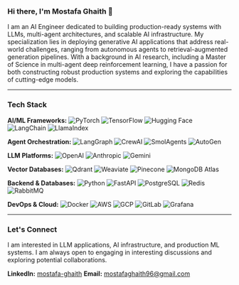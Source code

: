 ### Hi there, I'm Mostafa Ghaith 👋

I am an AI Engineer dedicated to building production-ready systems with LLMs, multi-agent architectures, and scalable AI infrastructure. My specialization lies in deploying generative AI applications that address real-world challenges, ranging from autonomous agents to retrieval-augmented generation pipelines. With a background in AI research, including a Master of Science in multi-agent deep reinforcement learning, I have a passion for both constructing robust production systems and exploring the capabilities of cutting-edge models.

---

### Tech Stack

**AI/ML Frameworks:**
<img src="https://img.shields.io/badge/PyTorch-6B7A8F?style=flat&logo=pytorch&logoColor=white" alt="PyTorch">
<img src="https://img.shields.io/badge/TensorFlow-818AA3?style=flat&logo=tensorflow&logoColor=white" alt="TensorFlow">
<img src="https://img.shields.io/badge/Hugging%20Face-9AA5B8?style=flat&logo=huggingface&logoColor=white" alt="Hugging Face">
<img src="https://img.shields.io/badge/LangChain-6B7A8F?style=flat&logo=langchain&logoColor=white" alt="LangChain">
<img src="https://img.shields.io/badge/LlamaIndex-818AA3?style=flat&logo=llama&logoColor=white" alt="LlamaIndex">

**Agent Orchestration:**
<img src="https://img.shields.io/badge/LangGraph-84A98C?style=flat&logo=langchain&logoColor=white" alt="LangGraph">
<img src="https://img.shields.io/badge/CrewAI-95B59A?style=flat&logo=crewai&logoColor=white" alt="CrewAI">
<img src="https://img.shields.io/badge/SmolAgents-A5C8A1?style=flat&logo=huggingface&logoColor=white" alt="SmolAgents">
<img src="https://img.shields.io/badge/AutoGen-B5D5B8?style=flat&logo=microsoft&logoColor=white" alt="AutoGen">

**LLM Platforms:**
<img src="https://img.shields.io/badge/OpenAI-C2B280?style=flat&logo=openai&logoColor=white" alt="OpenAI">
<img src="https://img.shields.io/badge/Anthropic-D2B48C?style=flat&logo=anthropic&logoColor=white" alt="Anthropic">
<img src="https://img.shields.io/badge/Gemini-E1C698?style=flat&logo=google&logoColor=black" alt="Gemini">

**Vector Databases:**
<img src="https://img.shields.io/badge/Qdrant-E07A5F?style=flat&logo=qdrant&logoColor=white" alt="Qdrant">
<img src="https://img.shields.io/badge/Weaviate-E58C74?style=flat&logo=weaviate&logoColor=white" alt="Weaviate">
<img src="https://img.shields.io/badge/Pinecone-F28482?style=flat&logo=pinecone&logoColor=white" alt="Pinecone">
<img src="https://img.shields.io/badge/MongoDB%20Atlas-F79D9C?style=flat&logo=mongodb&logoColor=white" alt="MongoDB Atlas">

**Backend & Databases:**
<img src="https://img.shields.io/badge/Python-6B7A8F?style=flat&logo=python&logoColor=white" alt="Python">
<img src="https://img.shields.io/badge/FastAPI-818AA3?style=flat&logo=fastapi&logoColor=white" alt="FastAPI">
<img src="https://img.shields.io/badge/PostgreSQL-9AA5B8?style=flat&logo=postgresql&logoColor=white" alt="PostgreSQL">
<img src="https://img.shields.io/badge/Redis-B0BAC8?style=flat&logo=redis&logoColor=white" alt="Redis">
<img src="https://img.shields.io/badge/RabbitMQ-6B7A8F?style=flat&logo=rabbitmq&logoColor=white" alt="RabbitMQ">

**DevOps & Cloud:**
<img src="https://img.shields.io/badge/Docker-84A98C?style=flat&logo=docker&logoColor=white" alt="Docker">
<img src="https://img.shields.io/badge/AWS-C2B280?style=flat&logo=amazonaws&logoColor=white" alt="AWS">
<img src="https://img.shields.io/badge/GCP-E07A5F?style=flat&logo=googlecloud&logoColor=white" alt="GCP">
<img src="https://img.shields.io/badge/GitLab-818AA3?style=flat&logo=gitlab&logoColor=white" alt="GitLab">
<img src="https://img.shields.io/badge/Grafana-95B59A?style=flat&logo=grafana&logoColor=white" alt="Grafana">

---

### Let's Connect

I am interested in LLM applications, AI infrastructure, and production ML systems. I am always open to engaging in interesting discussions and exploring potential collaborations.

**LinkedIn:** [mostafa-ghaith](https://www.linkedin.com/in/mostafa-ghaith)
**Email:** mostafaghaith96@gmail.com
